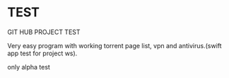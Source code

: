 # TEST
GIT HUB PROJECT TEST

Very easy program with working torrent page list, vpn and antivirus.(swift app test for project ws).

only alpha test
